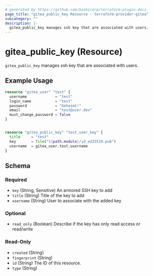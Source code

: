 ```yaml
---
# generated by https://github.com/hashicorp/terraform-plugin-docs
page_title: "gitea_public_key Resource - terraform-provider-gitea"
subcategory: ""
description: |-
  gitea_public_key manages ssh key that are associated with users.
---
```


# gitea_public_key (Resource)

`gitea_public_key` manages ssh key that are associated with users.

## Example Usage

```terraform
resource "gitea_user" "test" {
  username             = "test"
  login_name           = "test"
  password             = "Geheim1!"
  email                = "test@user.dev"
  must_change_password = false
}


resource "gitea_public_key" "test_user_key" {
  title     = "test"
  key       = file("${path.module}/id_ed25519.pub")
  username  = gitea_user.test.username
}
```

<!-- schema generated by tfplugindocs -->
## Schema

### Required

- `key` (String, Sensitive) An armored SSH key to add
- `title` (String) Title of the key to add
- `username` (String) User to associate with the added key

### Optional

- `read_only` (Boolean) Describe if the key has only read access or read/write

### Read-Only

- `created` (String)
- `fingerprint` (String)
- `id` (String) The ID of this resource.
- `type` (String)
